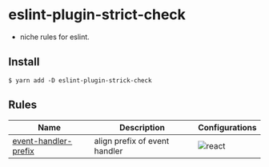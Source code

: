 # eslint-plugin-strict-check
- niche rules for eslint.

## Install

```shell
$ yarn add -D eslint-plugin-strick-check
```

## Rules

| Name                                                       | Description                                       | Configurations |
|------------------------------------------------------------|---------------------------------------------------|----------------|
| [event-handler-prefix](docs/rules/event-handler-prefix.md) | align prefix of event handler | ![react](https://img.shields.io/badge/-react-blue)    |

